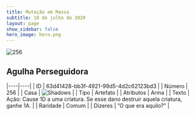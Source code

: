```yaml
---
title: Mutação em Massa
subtitle: 10 de julho de 2020
layout: page
show_sidebar: false
hero_image: hero.png
---
```


![256](https://cdn.keyforgegame.com/media/card_front/pt/479_256_PQP9MHRG7W4H_pt.png)

## Agulha Perseguidora

|----|----|
| ID | 63d41428-bb3f-4921-99d5-4d2c62123bd3 |
| Número | 256 |
| Casa | ![Shadows](https://archonarcana.com/images/thumb/e/ee/Shadows.png/22px-Shadows.png "Sombras") |
| Tipo | Artefato |
| Atributos | Arma |
| Texto | Ação: Cause 1D a uma criatura.  Se esse dano destruir aquela criatura, ganhe 1A. |
| Raridade | Comum |
| Dizeres | ”O que era aquilo?” |
